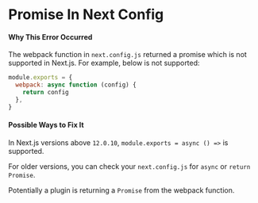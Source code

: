 # Promise In Next Config

#### Why This Error Occurred

The webpack function in `next.config.js` returned a promise which is not supported in Next.js. For example, below is not supported:

```js
module.exports = {
  webpack: async function (config) {
    return config
  },
}
```

#### Possible Ways to Fix It

In Next.js versions above `12.0.10`, `module.exports = async () =>` is supported.

For older versions, you can check your `next.config.js` for `async` or `return Promise`.

Potentially a plugin is returning a `Promise` from the webpack function.
